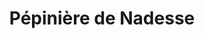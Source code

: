---
title: "Pépinière de Nadesse"
url: /verdun-sur-garonne/pepiniere-de-nadesse/
shop: fleuriste
---